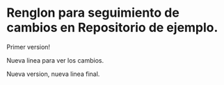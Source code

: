 
# Renglon para seguimiento de cambios en Repositorio de ejemplo.

Primer version!

Nueva linea para ver los cambios. 

Nueva version, nueva linea final.
